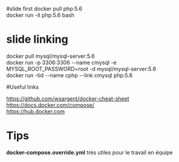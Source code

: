 #slide first
docker pull php:5.6  
docker run -it php:5.6 bash  

# slide linking
docker pull mysql/mysql-server:5.6  
docker run -p 3306:3306 --name cmysql -e MYSQL_ROOT_PASSWORD=root -d mysql/mysql-server:5.6  
docker run -tid --name cphp --link cmysql php:5.6  

#Useful links

https://github.com/wsargent/docker-cheat-sheet  
https://docs.docker.com/compose/  
https://hub.docker.com  

# Tips

**docker-compose.override.yml** très utiles pour le travail en équipe  
